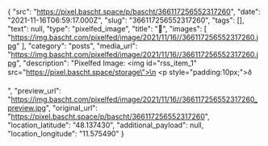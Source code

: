 {
  "src": "https://pixel.bascht.space/p/bascht/366117256552317260",
  "date": "2021-11-16T06:59:17.000Z",
  "slug": "366117256552317260",
  "tags": [],
  "text": null,
  "type": "pixelfed_image",
  "title": "🚂",
  "images": [
    "https://img.bascht.com/pixelfed/image/2021/11/16//366117256552317260.jpg"
  ],
  "category": "posts",
  "media_url": "https://img.bascht.com/pixelfed/image/2021/11/16//366117256552317260.jpg",
  "description": "Pixelfed Image: <img id=\"rss_item_1\" src=\"https://pixel.bascht.space/storage\">\n            <p style=\"padding:10px;\">ð</p>",
  "preview_url": "https://img.bascht.com/pixelfed/image/2021/11/16//366117256552317260_preview.jpg",
  "original_url": "https://pixel.bascht.space/p/bascht/366117256552317260",
  "location_latitude": "48.137430",
  "additional_payload": null,
  "location_longitude": "11.575490"
}